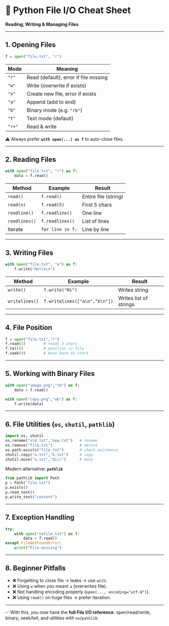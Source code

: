 

# 📘 Python File I/O Cheat Sheet

**Reading, Writing & Managing Files**

---

## 1. Opening Files

```python
f = open("file.txt", "r")
```

| Mode   | Meaning                               |
| ------ | ------------------------------------- |
| `"r"`  | Read (default), error if file missing |
| `"w"`  | Write (overwrite if exists)           |
| `"x"`  | Create new file, error if exists      |
| `"a"`  | Append (add to end)                   |
| `"b"`  | Binary mode (e.g. `"rb"`)             |
| `"t"`  | Text mode (default)                   |
| `"r+"` | Read & write                          |

⚠️ Always prefer **`with open(...) as f`** to auto-close files.

---

## 2. Reading Files

```python
with open("file.txt", "r") as f:
    data = f.read()
```

| Method        | Example          | Result               |
| ------------- | ---------------- | -------------------- |
| `read()`      | `f.read()`       | Entire file (string) |
| `read(n)`     | `f.read(5)`      | First 5 chars        |
| `readline()`  | `f.readline()`   | One line             |
| `readlines()` | `f.readlines()`  | List of lines        |
| Iterate       | `for line in f:` | Line by line         |

---

## 3. Writing Files

```python
with open("file.txt", "w") as f:
    f.write("Hello\n")
```

| Method         | Example                       | Result                 |
| -------------- | ----------------------------- | ---------------------- |
| `write()`      | `f.write("Hi")`               | Writes string          |
| `writelines()` | `f.writelines(["a\n","b\n"])` | Writes list of strings |

---

## 4. File Position

```python
f = open("file.txt","r")
f.read(3)        # reads 3 chars
f.tell()         # position in file
f.seek(0)        # move back to start
```

---

## 5. Working with Binary Files

```python
with open("image.png","rb") as f:
    data = f.read()

with open("copy.png","wb") as f:
    f.write(data)
```

---

## 6. File Utilities (`os`, `shutil`, `pathlib`)

```python
import os, shutil
os.rename("old.txt","new.txt")   # rename
os.remove("file.txt")            # delete
os.path.exists("file.txt")       # check existence
shutil.copy("a.txt","b.txt")     # copy
shutil.move("a.txt","dir/")      # move
```

Modern alternative: **`pathlib`**

```python
from pathlib import Path
p = Path("file.txt")
p.exists()
p.read_text()
p.write_text("content")
```

---

## 7. Exception Handling

```python
try:
    with open("nofile.txt") as f:
        data = f.read()
except FileNotFoundError:
    print("File missing")
```

---

## 8. Beginner Pitfalls

* ❌ Forgetting to close file → leaks → use `with`.
* ❌ Using `w` when you meant `a` (overwrites file).
* ❌ Not handling encoding properly (`open(..., encoding="utf-8")`).
* ❌ Using `read()` on huge files → prefer iteration.

---

✅ With this, you now have the **full File I/O reference**: open/read/write, binary, seek/tell, and utilities with `os`/`pathlib`.

